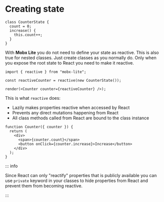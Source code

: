 # Creating state

```tsx
class CounterState {
  count = 0;
  increase() {
    this.count++;
  }
}
```

With **Mobx Lite** you do not need to define your state as reactive. This is also true for nested classes. Just create classes as you normally do. Only when you expose the root state to React you need to make it reactive.

```tsx
import { reactive } from "mobx-lite";

const reactiveCounter = reactive(new CounterState());

render(<Counter counter={reactiveCounter} />);
```

This is what `reactive` does:

- Lazily makes properties reactive when accessed by React
- Prevents any direct mutations happening from React
- All class methods called from React are bound to the class instance

```tsx
function Counter({ counter }) {
  return (
    <div>
      <span>{counter.count}</span>
      <button onClick={counter.increase}>Increase</button>
    </div>
  );
}
```

::: info

Since React can only "reactify" properties that is publicly available you can use `private` keyword in your classes to hide properties from React and prevent them from becoming reactive.

:::
